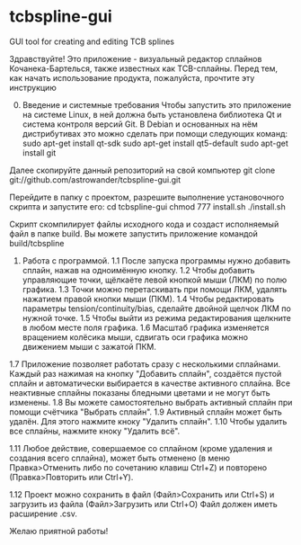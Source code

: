 # tcbspline-gui
GUI tool for creating and editing TCB splines

Здравствуйте! Это приложение - визуальный редактор сплайнов Кочанека-Бартелься, также известных как TCB-сплайны. 
Перед тем, как начать использование продукта, пожалуйста, прочтите эту инструкцию

0. Введение и системные требования
  Чтобы запустить это приложение на системе Linux, в ней должна быть установлена библиотека Qt и система контроля версий Git. 
  В Debian и основанных на нём дистрибутивах это можно сделать при помощи следующих команд:
    sudo apt-get install qt-sdk
    sudo apt-get install qt5-default
    sudo apt-get install git
  
  Далее скопируйте данный репозиторий на свой компьютер
    git clone git://github.com/astrowander/tcbspline-gui.git
  
  Перейдите в папку с проектом, разрешите выполнение установочного скрипта и запустите его:
    cd tcbspline-gui
    chmod 777 install.sh
    ./install.sh
    
  Скрипт скомпилирует файлы исходного кода и создаст исполняемый файл в папке build.
  Вы можете запустить приложение командой
    build/tcbspline
    
1. Работа с программой.
  1.1   После запуска программы нужно добавить сплайн, нажав на одноимённую кнопку.
  1.2   Чтобы добавить управляющие точки, щёлкаёте левой кнопкой мыши (ЛКМ) по полю графика. 
  1.3   Точки можно перетаскивать при помощи ЛКМ, удалять нажатием правой кнопки мыши (ПКМ).
  1.4   Чтобы редактировать параметры tension/continuity/bias, сделайте двойной щелчок ЛКМ по нужной точке.
  1.5   Чтобы выйти из режима редактирования щелкните в любом месте поля графика.
  1.6   Масштаб графика изменяется вращением колёсика мыши, сдвигать оси графика можно движением мыши с зажатой ПКМ.

  1.7   Приложение позволяет работать сразу с несколькими сплайнами. Каждый раз нажимая на кнопку "Добавить сплайн",
        создаётся пустой сплайн и автоматически выбирается в качестве активного сплайна. Все неактивные сплайны показаны 
        бледными цветами и не могут быть изменены. 
  1.8   Вы можете самостоятельно выбрать активный сплайн при помощи счётчика "Выбрать сплайн". 
  1.9   Активный сплайн может быть удалён. Для этого нажмите кноку "Удалить сплайн".
  1.10  Чтобы удалить все сплайны, нажмите кноку "Удалить всё".

  1.11  Любое действие, совершаемое со сплайном (кроме удаления и создания всего сплайна), может быть отменено 
        (в меню Правка>Отменить либо по сочетанию клавиш Ctrl+Z) и повторено (Правка>Повторить или Ctrl+Y).

  1.12  Проект можно сохранить в файл (Файл>Сохранить или Ctrl+S) и загрузить из файла (Файл>Загрузить или Ctrl+O) 
        Файл должен иметь расширение .csv.

Желаю приятной работы!
    
